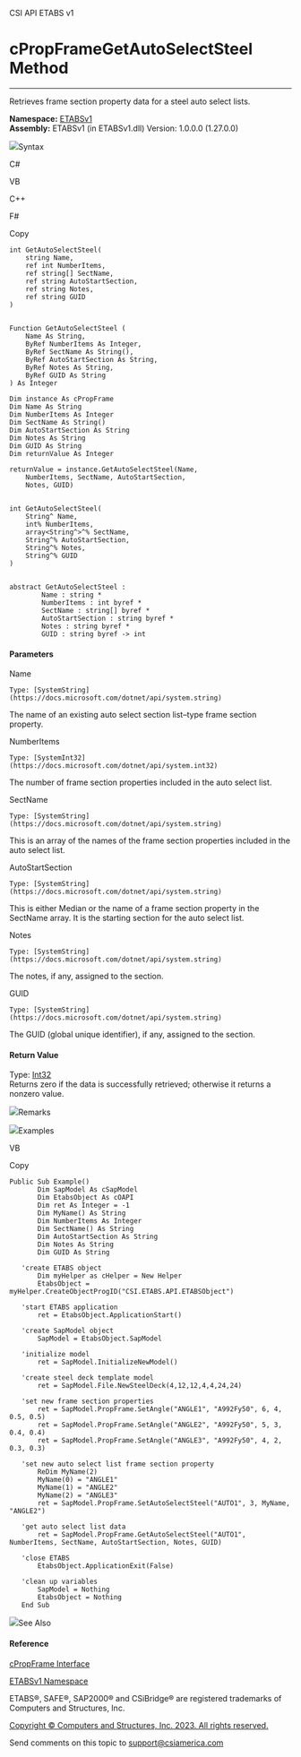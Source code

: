 ﻿

CSI API ETABS v1

# cPropFrameGetAutoSelectSteel Method  
  
---  
  
Retrieves frame section property data for a steel auto select lists.

**Namespace:** [ETABSv1](2780f1b8-2033-5289-2298-1cdb2a7508d9.htm)  
**Assembly:** ETABSv1 (in ETABSv1.dll) Version: 1.0.0.0 (1.27.0.0)

![](../icons/SectionExpanded.png)Syntax

C#

VB

C++

F#

Copy

    
    
    int GetAutoSelectSteel(
    	string Name,
    	ref int NumberItems,
    	ref string[] SectName,
    	ref string AutoStartSection,
    	ref string Notes,
    	ref string GUID
    )
    
    
    Function GetAutoSelectSteel ( 
    	Name As String,
    	ByRef NumberItems As Integer,
    	ByRef SectName As String(),
    	ByRef AutoStartSection As String,
    	ByRef Notes As String,
    	ByRef GUID As String
    ) As Integer
    
    Dim instance As cPropFrame
    Dim Name As String
    Dim NumberItems As Integer
    Dim SectName As String()
    Dim AutoStartSection As String
    Dim Notes As String
    Dim GUID As String
    Dim returnValue As Integer
    
    returnValue = instance.GetAutoSelectSteel(Name, 
    	NumberItems, SectName, AutoStartSection, 
    	Notes, GUID)
    
    
    int GetAutoSelectSteel(
    	String^ Name, 
    	int% NumberItems, 
    	array<String^>^% SectName, 
    	String^% AutoStartSection, 
    	String^% Notes, 
    	String^% GUID
    )
    
    
    abstract GetAutoSelectSteel : 
            Name : string * 
            NumberItems : int byref * 
            SectName : string[] byref * 
            AutoStartSection : string byref * 
            Notes : string byref * 
            GUID : string byref -> int 
    

#### Parameters

Name

    Type: [SystemString](https://docs.microsoft.com/dotnet/api/system.string)  
The name of an existing auto select section list–type frame section property.

NumberItems

    Type: [SystemInt32](https://docs.microsoft.com/dotnet/api/system.int32)  
The number of frame section properties included in the auto select list.

SectName

    Type: [SystemString](https://docs.microsoft.com/dotnet/api/system.string)  
This is an array of the names of the frame section properties included in the
auto select list.

AutoStartSection

    Type: [SystemString](https://docs.microsoft.com/dotnet/api/system.string)  
This is either Median or the name of a frame section property in the SectName
array. It is the starting section for the auto select list.

Notes

    Type: [SystemString](https://docs.microsoft.com/dotnet/api/system.string)  
The notes, if any, assigned to the section.

GUID

    Type: [SystemString](https://docs.microsoft.com/dotnet/api/system.string)  
The GUID (global unique identifier), if any, assigned to the section.

#### Return Value

Type: [Int32](https://docs.microsoft.com/dotnet/api/system.int32)  
Returns zero if the data is successfully retrieved; otherwise it returns a
nonzero value.

![](../icons/SectionExpanded.png)Remarks

![](../icons/SectionExpanded.png)Examples

VB

Copy

    
    
    Public Sub Example()
           Dim SapModel As cSapModel
           Dim EtabsObject As cOAPI
           Dim ret As Integer = -1
           Dim MyName() As String
           Dim NumberItems As Integer
           Dim SectName() As String
           Dim AutoStartSection As String
           Dim Notes As String
           Dim GUID As String
    
       'create ETABS object
           Dim myHelper as cHelper = New Helper
           EtabsObject = myHelper.CreateObjectProgID("CSI.ETABS.API.ETABSObject")
    
       'start ETABS application
           ret = EtabsObject.ApplicationStart()
    
       'create SapModel object
           SapModel = EtabsObject.SapModel
    
       'initialize model
           ret = SapModel.InitializeNewModel()
    
       'create steel deck template model
           ret = SapModel.File.NewSteelDeck(4,12,12,4,4,24,24)
    
       'set new frame section properties
           ret = SapModel.PropFrame.SetAngle("ANGLE1", "A992Fy50", 6, 4, 0.5, 0.5)
           ret = SapModel.PropFrame.SetAngle("ANGLE2", "A992Fy50", 5, 3, 0.4, 0.4)
           ret = SapModel.PropFrame.SetAngle("ANGLE3", "A992Fy50", 4, 2, 0.3, 0.3)
    
       'set new auto select list frame section property
           ReDim MyName(2)
           MyName(0) = "ANGLE1"
           MyName(1) = "ANGLE2"
           MyName(2) = "ANGLE3"
           ret = SapModel.PropFrame.SetAutoSelectSteel("AUTO1", 3, MyName, "ANGLE2")
    
       'get auto select list data
           ret = SapModel.PropFrame.GetAutoSelectSteel("AUTO1", NumberItems, SectName, AutoStartSection, Notes, GUID)
    
       'close ETABS
           EtabsObject.ApplicationExit(False)
    
       'clean up variables
           SapModel = Nothing
           EtabsObject = Nothing
       End Sub

![](../icons/SectionExpanded.png)See Also

#### Reference

[cPropFrame Interface](818573fe-2b13-6183-8dc9-0cf3e8e02c7a.htm)

[ETABSv1 Namespace](2780f1b8-2033-5289-2298-1cdb2a7508d9.htm)

ETABS®, SAFE®, SAP2000® and CSiBridge® are registered trademarks of Computers
and Structures, Inc.  

[Copyright © Computers and Structures, Inc. 2023. All rights
reserved.](http://www.csiamerica.com)

Send comments on this topic to
[support@csiamerica.com](mailto:support%40csiamerica.com?Subject=CSI%20API%20ETABS%20v1)

